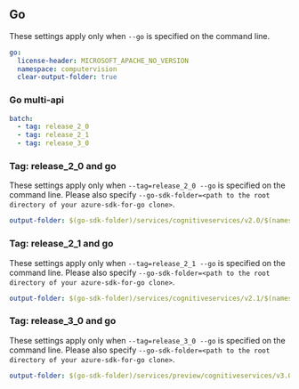 ## Go

These settings apply only when `--go` is specified on the command line.

``` yaml $(go)
go:
  license-header: MICROSOFT_APACHE_NO_VERSION
  namespace: computervision
  clear-output-folder: true
```

### Go multi-api

``` yaml $(go) && $(multiapi)
batch:
  - tag: release_2_0
  - tag: release_2_1
  - tag: release_3_0
```

### Tag: release_2_0 and go

These settings apply only when `--tag=release_2_0 --go` is specified on the command line.
Please also specify `--go-sdk-folder=<path to the root directory of your azure-sdk-for-go clone>`.

``` yaml $(tag) == 'release_2_0' && $(go)
output-folder: $(go-sdk-folder)/services/cognitiveservices/v2.0/$(namespace)
```

### Tag: release_2_1 and go

These settings apply only when `--tag=release_2_1 --go` is specified on the command line.
Please also specify `--go-sdk-folder=<path to the root directory of your azure-sdk-for-go clone>`.

``` yaml $(tag) == 'release_2_1' && $(go)
output-folder: $(go-sdk-folder)/services/cognitiveservices/v2.1/$(namespace)
```

### Tag: release_3_0 and go

These settings apply only when `--tag=release_3_0 --go` is specified on the command line.
Please also specify `--go-sdk-folder=<path to the root directory of your azure-sdk-for-go clone>`.

``` yaml $(tag) == 'release_3_0' && $(go)
output-folder: $(go-sdk-folder)/services/preview/cognitiveservices/v3.0/$(namespace)
```